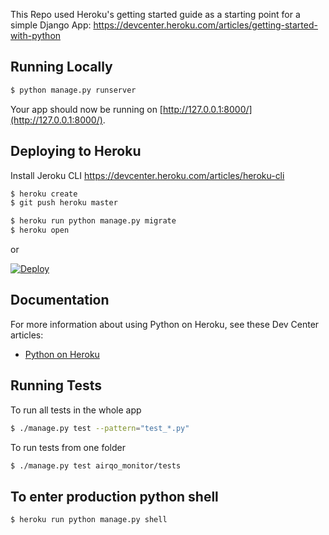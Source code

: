This Repo used Heroku's getting started guide as a starting point for a simple Django App: https://devcenter.heroku.com/articles/getting-started-with-python

## Running Locally

```sh
$ python manage.py runserver
```

Your app should now be running on [http://127.0.0.1:8000/](http://127.0.0.1:8000/).

## Deploying to Heroku

Install Jeroku CLI https://devcenter.heroku.com/articles/heroku-cli

```sh
$ heroku create
$ git push heroku master

$ heroku run python manage.py migrate
$ heroku open
```
or

[![Deploy](https://www.herokucdn.com/deploy/button.svg)](https://heroku.com/deploy)

## Documentation

For more information about using Python on Heroku, see these Dev Center articles:

- [Python on Heroku](https://devcenter.heroku.com/categories/python)

## Running Tests

To run all tests in the whole app
```sh
$ ./manage.py test --pattern="test_*.py"
```

To run tests from one folder
```sh
$ ./manage.py test airqo_monitor/tests
```

## To enter production python shell

```sh
$ heroku run python manage.py shell
```
